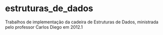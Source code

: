 estruturas_de_dados
===================

Trabalhos de implementação da cadeira de Estruturas de Dados, ministrada pelo professor Carlos Diego em 2012.1